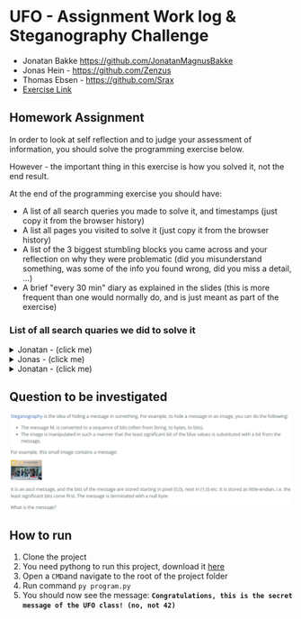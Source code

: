 # UFO - Assignment Work log & Steganography Challenge
- Jonatan Bakke https://github.com/JonatanMagnusBakke
- Jonas Hein - https://github.com/Zenzus
- Thomas Ebsen - https://github.com/Srax 
- [Exercise Link](https://datsoftlyngby.github.io/soft2021spring/UFO/week-05/#1-introduction-to-exploration-and-presentation)


## Homework Assignment
In order to look at self reflection and to judge your assessment of information, you should solve the programming exercise below.

However - the important thing in this exercise is how you solved it, not the end result.

At the end of the programming exercise you should have:

* A list of all search queries you made to solve it, and timestamps (just copy it from the browser history)
* A list all pages you visited to solve it (just copy it from the browser history)
* A list of the 3 biggest stumbling blocks you came across and your reflection on why they were problematic (did you misunderstand something, was some of the info you found wrong, did you miss a detail, …)
* A brief "every 30 min" diary as explained in the slides (this is more frequent than one would normally do, and is just meant as part of the exercise)

### List of all search quaries we did to solve it

<details>
  <summary>Jonatan - (click me)</summary>    

</details> 


<details>
  <summary>Jonas - (click me)</summary>    

-  12:56 PM python - Pillow installed, but getting "no module named pillow" when importing - Stack Overflow  
- 12:55 PM francescortiz/image: Django application that provides cropping, resizing, thumbnailing, overlays, tint and mask for images and videos with the ability to set the center of attention in order to have automatic perfect cropping.
- 12:53 PM python - ImportError: No module named PIL - Stack Overflow
- 12:53 PM from PIL import Image ModuleNotFoundError: No module named 'Image' - Google Search
- 12:52 PM Python Pillow - Using Image Module - Tutorialspoint
- 12:51 PM how to import pillow python - Google Search
- 12:50 PM Installing, Importing, and Aliasing Modules in Python 3 | DigitalOcean
- 12:49 PM how to inport libary in python - Google Search
- 12:42 PM Installation — Pillow (PIL Fork) 5.1.0 documentation
- 12:40 PM Pillow — Pillow (PIL Fork) 5.1.0 documentation
- 12:40 PM python - Can't import PIL library - Stack Overflow
- 12:40 PM can't import pil python - Google Search
- 12:38 PM Python Script 13: Generating ascii code from Image - https://pythoncircle.com
- 12:38 PM how to find ascii message stored in pixel python - Google Search
- 12:35 PM www.pythonware.com
- 12:25 PM What Is Little-Endian And Big-Endian Byte Ordering? | Section
- 12:25 PM what is little-endian - Google Search
- 12:16 PM Social Network for Programmers and Developers
- 12:16 PM Python Program to Find ASCII Value of Character
</details>  

<details>
  <summary>Jonatan - (click me)</summary>    

  - 12:23 Google - What is stenography
  - 12:23 https://en.wikipedia.org/wiki/Shorthand
  - 12:25 Google - Python Steganography
  - 12:25 https://www.geeksforgeeks.org/image-based-steganography-using-python/
  - 12:35 Google - python steganography image pixels
  - 12:35 https://medium.com/swlh/lsb-image-steganography-using-python-2bbbee2c69a2
  - 12:45 Google - python ascii image steganography
  - 12:47 https://www.tutorialspoint.com/image-based-steganography-using-python
  - 12:50 Google - how to find hidden message in image at pixel value
  - 12:51 http://citeseerx.ist.psu.edu/viewdoc/download?doi=10.1.1.60.457&rep=rep1&type=pdf
  - 12:57 Google - Little-endian 
  - 12:57 https://searchnetworking.techtarget.com/definition/big-endian-and-little-endian
  - 13:05 Google - Python Pillow rgba get pixel at blue channel
  - 13:10 https://stackoverflow.com/questions/59320564/how-to-access-and-change-color-channels-using-pil
  - 13:21 Google - Python binary to ascii
  - 13:21 https://www.tutorialspoint.com/python_text_processing/python_conversion_binary_ascii.htm#:~:text=The%20ASCII%20to%20binary%20and,data%20and%20do%20the%20conversion.
</details> 

## Question to be investigated
<img src="./misc/exercise.png">

## How to run
1. Clone the project
2. You need pythong to run this project, download it [here](https://www.python.org/downloads/)  
3. Open a `CMD`and navigate to the root of the project folder
4. Run command `py program.py`
5. You should now see the message: **`Congratulations, this is the secret message of the UFO class! (no, not 42)`**


